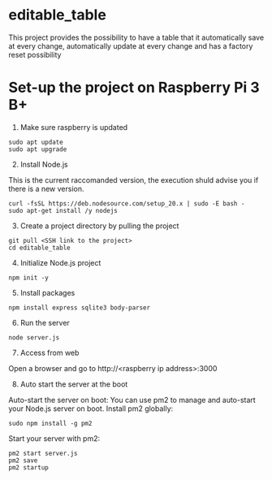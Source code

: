 # editable_table
This project provides the possibility to have a table that it automatically save at every change, automatically update at every change and has a factory reset possibility


# Set-up the project on Raspberry Pi 3 B+

1. Make sure raspberry is updated

```
sudo apt update
sudo apt upgrade
```

2. Install Node.js

This is the current raccomanded version, the execution shuld advise you if there is a new version.

```
curl -fsSL https://deb.nodesource.com/setup_20.x | sudo -E bash -
sudo apt-get install /y nodejs
```

3. Create a project directory by pulling the project

```
git pull <SSH link to the project>
cd editable_table
```

4. Initialize Node.js project

```
npm init -y
```

5. Install packages

```
npm install express sqlite3 body-parser
```

6. Run the server

```
node server.js
```

7. Access from web

Open a browser and go to http://\<raspberry ip address>:3000

8. Auto start the server at the boot

Auto-start the server on boot: You can use pm2 to manage and auto-start your Node.js server on boot. Install pm2 globally:

```
sudo npm install -g pm2
```

Start your server with pm2:

```
pm2 start server.js
pm2 save
pm2 startup
```
